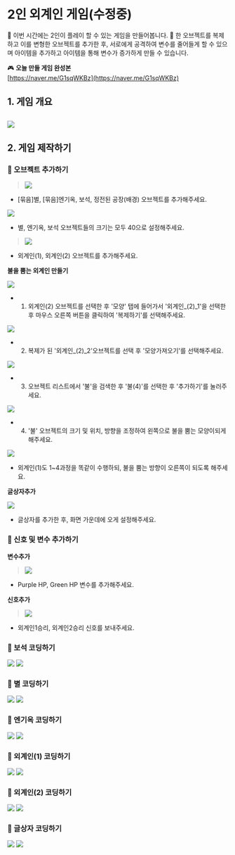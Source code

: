 # 2인 외계인 게임(수정중)


🙂 이번 시간에는 2인이 플레이 할 수 있는 게임을 만들어봅니다. 
🚩 한 오브젝트를 복제하고 이를 변형한 오브젝트를 추가한 후, 서로에게 공격하여 변수를 줄어들게 할 수 있으며 아이템을 추가하고 아이템을 통해 변수가 증가하게 만들 수 있습니다. 

🎮  **오늘 만들 게임 완성본**   
[https://naver.me/G1sqWKBz](https://naver.me/G1sqWKBz) 

## 1. 게임 개요
![](img/19_2인외계인게임/1.png)
- 

## 2. 게임 제작하기

### 🧩 오브젝트 추가하기
> ![](img/19_2인외계인게임/1.png)
-  [묶음]별, [묶음]엔기옥, 보석, 정전된 공장(배경) 오브젝트를 추가해주세요. 

![](img/19_2인외계인게임/2.png)
- 별, 엔기옥, 보석 오브젝트들의 크기는 모두 40으로 설정해주세요. 

> ![](img/19_2인외계인게임/8.png)
- 외계인(1), 외계인(2) 오브젝트를 추가해주세요. 

**불을 뿜는 외계인 만들기**

![](img/19_2인외계인게임/9.png)
- 1. 외계인(2) 오브젝트를 선택한 후 '모양' 탭에 들어가서 '외계인_(2)_1'을 선택한 후 마우스 오른쪽 버튼을 클릭하여 '복제하기'를 선택해주세요.

![](img/19_2인외계인게임/10.png)
- 2. 복제가 된 '외계인_(2)_2'오브젝트를 선택 후 '모양가져오기'를 선택해주세요. 

![](img/19_2인외계인게임/11.png)
- 3. 오브젝트 리스트에서 '불'을 검색한 후 '불(4)'를 선택한 후 '추가하기'를 눌러주세요.

![](img/19_2인외계인게임/12.png)
- 4. '불' 오브젝트의 크기 및 위치, 방향을 조정하여 왼쪽으로 불을 뿜는 모양이되게 해주세요. 

![](img/19_2인외계인게임/13.png)
- 외계인(1)도 1~4과정을 똑같이 수행하되, 불을 뿜는 방향이 오른쪽이 되도록 해주세요. 


**글상자추가** 

![](img/19_2인외계인게임/14.png)
- 글상자를 추가한 후, 화면 가운데에 오게 설정해주세요. 

### 🧩 신호 및 변수 추가하기 

**변수추가**

> ![](img/19_2인외계인게임/15.png)
- Purple HP, Green HP 변수를 추가해주세요. 

**신호추가**

> ![](img/19_2인외계인게임/16.png)
- 외계인1승리, 외계인2승리 신호를 보내주세요.
  
### 🧩 보석 코딩하기 
![](img/19_2인외계인게임/17.png)
![](img/19_2인외계인게임/18.png)

### 🧩 별 코딩하기 
![](img/19_2인외계인게임/19.png)
![](img/19_2인외계인게임/20.png)

### 🧩 엔기옥 코딩하기 
![](img/19_2인외계인게임/21.png)
![](img/19_2인외계인게임/22.png)

### 🧩 외계인(1) 코딩하기 
![](img/19_2인외계인게임/23.png)
![](img/19_2인외계인게임/24.png)


### 🧩 외계인(2) 코딩하기 
![](img/19_2인외계인게임/25.png)
![](img/19_2인외계인게임/26.png)


### 🧩 글상자 코딩하기 

![](img/19_2인외계인게임/27.png)
![](img/19_2인외계인게임/28.png)